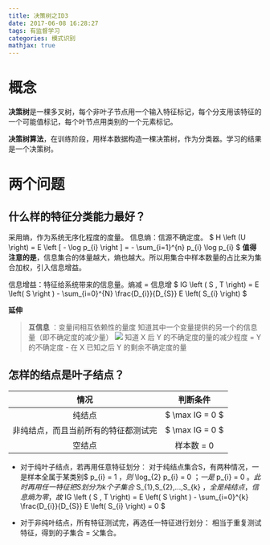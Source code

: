 ```yaml
---
title: 决策树之ID3
date: 2017-06-08 16:28:27
tags: 有监督学习
categories: 模式识别
mathjax: true
---
```


<!-- more -->
# 概念
**决策树**是一棵多叉树，每个非叶子节点用一个输入特征标记，每个分支用该特征的一个可能值标记，每个叶节点用类别的一个元素标记。

**决策树算法**，在训练阶段，用样本数据构造一棵决策树，作为分类器。学习的结果是一个决策树。

# 两个问题
## 什么样的特征分类能力最好？
采用熵，作为系统无序化程度的度量。
信息熵：信源不确定度。
$ H \left (U \right) = E \left [ - \log p\_{i} \right ] = - \sum\_{i=1}^{n} p\_{i} \log p\_{i} $
**值得注意的是**，信息集合的体量越大，熵也越大。所以用集合中样本数量的占比来为集合加权，引入信息增益。

信息增益：特征给系统带来的信息量。熵减 = 信息增
$ IG \left ( S , T \right) = E \left( S \right ) - \sum\_{i=0}^{N} \frac{D\_{i}}{D\_{S}} E \left( S\_{i} \right) $

**延伸**
>**互信息** ：变量间相互依赖性的量度
>知道其中一个变量提供的另一个的信息量（即不确定度的减少量）
> ![](http://b.hiphotos.baidu.com/baike/w%3D268%3Bg%3D0/sign=a98b469b259759ee4a5067cd8ac0242b/94cad1c8a786c917de4f70afca3d70cf3ac757d3.jpg)
>知道 X 后 Y 的不确定度的量的减少程度	=	Y的不确定度	-	在 X 已知之后 Y 的剩余不确定度的量

## 怎样的结点是叶子结点？

| 情况 | 判断条件 |
| :---: | :---: |
|纯结点| $ \max IG = 0 $ |
|非纯结点，而且当前所有的特征都测试完| $ \max IG = 0 $ |
|空结点| 样本数 = 0 |

- 对于纯叶子结点，若再用任意特征划分：
对于纯结点集合S，有两种情况，一是样本全属于某类别$ p\_{i} = 1 $，则$ \log\_{2} p\_{i} = 0 $；一是$ p\_{i} = 0 $。此时再用任一特征把S划分为k个子集合$ S\_{1},S\_{2},...,S\_{k} $，全是纯结点，信息熵为零，故$ IG \left ( S , T \right) = E \left( S \right ) - \sum\_{i=0}^{k} \frac{D\_{i}}{D\_{S}} E \left( S\_{i} \right)  = 0 $

- 对于非纯叶结点，所有特征测试完，再选任一特征进行划分：
相当于重复测试特征，得到的子集合 = 父集合。